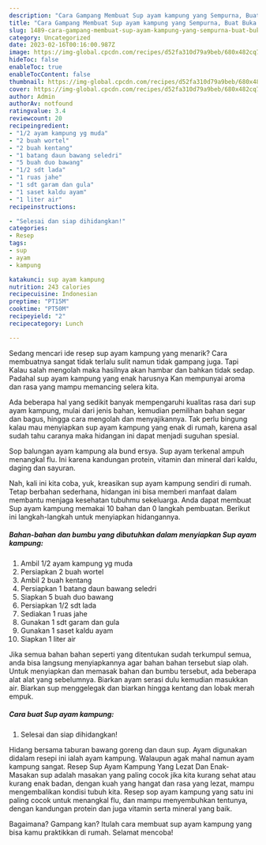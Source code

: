 ```yaml
---
description: "Cara Gampang Membuat Sup ayam kampung yang Sempurna, Buat Buka Puasa Enak"
title: "Cara Gampang Membuat Sup ayam kampung yang Sempurna, Buat Buka Puasa Enak"
slug: 1489-cara-gampang-membuat-sup-ayam-kampung-yang-sempurna-buat-buka-puasa-enak
category: Uncategorized
date: 2023-02-16T00:16:00.987Z
image: https://img-global.cpcdn.com/recipes/d52fa310d79a9beb/680x482cq70/sup-ayam-kampung-foto-resep-utama.jpg
hideToc: false
enableToc: true
enableTocContent: false
thumbnail: https://img-global.cpcdn.com/recipes/d52fa310d79a9beb/680x482cq70/sup-ayam-kampung-foto-resep-utama.jpg
cover: https://img-global.cpcdn.com/recipes/d52fa310d79a9beb/680x482cq70/sup-ayam-kampung-foto-resep-utama.jpg
author: Admin
authorAv: notfound
ratingvalue: 3.4
reviewcount: 20
recipeingredient:
- "1/2 ayam kampung yg muda"
- "2 buah wortel"
- "2 buah kentang"
- "1 batang daun bawang seledri"
- "5 buah duo bawang"
- "1/2 sdt lada"
- "1 ruas jahe"
- "1 sdt garam dan gula"
- "1 saset kaldu ayam"
- "1 liter air"
recipeinstructions:

- "Selesai dan siap dihidangkan!"
categories:
- Resep
tags:
- sup
- ayam
- kampung

katakunci: sup ayam kampung 
nutrition: 243 calories
recipecuisine: Indonesian
preptime: "PT15M"
cooktime: "PT50M"
recipeyield: "2"
recipecategory: Lunch

---
```



Sedang mencari ide resep sup ayam kampung yang menarik? Cara membuatnya sangat tidak terlalu sulit namun tidak gampang juga. Tapi Kalau salah mengolah maka hasilnya akan hambar dan bahkan tidak sedap. Padahal sup ayam kampung yang enak harusnya Kan mempunyai aroma dan rasa yang mampu memancing selera kita.


Ada beberapa hal yang sedikit banyak mempengaruhi kualitas rasa dari sup ayam kampung, mulai dari jenis bahan, kemudian pemilihan bahan segar dan bagus, hingga cara mengolah dan menyajikannya. Tak perlu bingung kalau mau menyiapkan sup ayam kampung yang enak di rumah, karena asal sudah tahu caranya maka hidangan ini dapat menjadi suguhan spesial.

Sop balungan ayam kampung ala bund ersya. Sup ayam terkenal ampuh menangkal flu. Ini karena kandungan protein, vitamin dan mineral dari kaldu, daging dan sayuran.


Nah, kali ini kita coba, yuk, kreasikan sup ayam kampung sendiri di rumah. Tetap berbahan sederhana, hidangan ini bisa memberi manfaat dalam membantu menjaga kesehatan tubuhmu sekeluarga. Anda dapat membuat Sup ayam kampung memakai 10 bahan dan 0 langkah pembuatan. Berikut ini langkah-langkah untuk menyiapkan hidangannya.

<!--inarticleads1-->

##### Bahan-bahan dan bumbu yang dibutuhkan dalam menyiapkan Sup ayam kampung:

1. Ambil 1/2 ayam kampung yg muda
1. Persiapkan 2 buah wortel
1. Ambil 2 buah kentang
1. Persiapkan 1 batang daun bawang seledri
1. Siapkan 5 buah duo bawang
1. Persiapkan 1/2 sdt lada
1. Sediakan 1 ruas jahe
1. Gunakan 1 sdt garam dan gula
1. Gunakan 1 saset kaldu ayam
1. Siapkan 1 liter air


Jika semua bahan bahan seperti yang ditentukan sudah terkumpul semua, anda bisa langsung menyiapkannya agar bahan bahan tersebut siap olah. Untuk menyiapkan dan memasak bahan dan bumbu tersebut, ada beberapa alat alat yang sebelumnya. Biarkan ayam serasi dulu kemudian masukkan air. Biarkan sup menggelegak dan biarkan hingga kentang dan lobak merah empuk. 

<!--inarticleads2-->

##### Cara buat Sup ayam kampung:


1. Selesai dan siap dihidangkan!

Hidang bersama taburan bawang goreng dan daun sup. Ayam digunakan didalam resepi ini ialah ayam kampung. Walaupun agak mahal namun ayam kampung sangat. Resep Sup Ayam Kampung Yang Lezat Dan Enak-Masakan sup adalah masakan yang paling cocok jika kita kurang sehat atau kurang enak badan, dengan kuah yang hangat dan rasa yang lezat, mampu mengembalikan kondisi tubuh kita. Resep sop ayam kampung yang satu ini paling cocok untuk menangkal flu, dan mampu menyembuhkan tentunya, dengan kandungan protein dan juga vitamin serta mineral yang baik. 

Bagaimana? Gampang kan? Itulah cara membuat sup ayam kampung yang bisa kamu praktikkan di rumah. Selamat mencoba!
